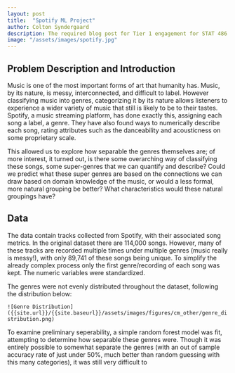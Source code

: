 ```yaml
---
layout: post
title:  "Spotify ML Project"
author: Colton Syndergaard
description: The required blog post for Tier 1 engagement for STAT 486
image: "/assets/images/spotify.jpg"
---
```


## Problem Description and Introduction
Music is one of the most important forms of art that humanity has. Music, by its nature, is messy, interconnected, and difficult to label. However classifying music into genres, categorizing it by its nature allows listeners to experience a wider variety of music that still is likely to be to their tastes. Spotify, a music streaming platform, has done exactly this, assigning each song a label, a genre. They have also found ways to numerically describe each song, rating attributes such as the danceability and acousticness on some proprietary scale.

This allowed us to explore how separable the genres themselves are; of more interest, it turned out, is there some overarching way of classifying these songs, some super-genres that we can quantify and describe? Could we predict what these super genres are based on the connections we can draw based on domain knowledge of the music, or would a less formal, more natural grouping be better? What characteristics would these natural groupings have?

## Data
The data contain tracks collected from Spotify, with their associated song metrics. In the original dataset there are 114,000 songs. However, many of these tracks are recorded multiple times under multiple genres (music really is messy!), with only 89,741 of these songs being unique. To simplify the already complex process only the first genre/recording of each song was kept. The numeric variables were standardized. 

The genres were not evenly distributed throughout the dataset, following the distribution below:

`![Genre Distribution]({{site.url}}/{{site.baseurl}}/assets/images/figures/cm_other/genre_distribution.png)`

To examine preliminary seperability, a simple random forest model was fit, attempting to determine how separable these genres were. Though it was entirely possible to somewhat separate the genres (with an out of sample accuracy rate of just under 50%, much better than random guessing with this many categories), it was still very difficult to 




